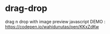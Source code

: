 # drag-drop
drag n  drop with image preview javascript
DEMO : https://codepen.io/wahidunutas/pen/KKxZdKw

